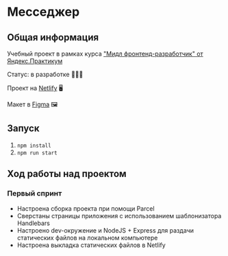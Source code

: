 # Месседжер

## Общая информация

Учебный проект в рамках курса ["Мидл фронтенд-разработчик" от Яндекс.Практикум](https://practicum.yandex.ru/middle-frontend/)

Статус: в разработке 👨🏻‍💻

Проект на [Netlify](https://mystifying-roentgen-09081c.netlify.app) 🖥

Макет в [Figma](https://www.figma.com/file/24EUnEHGEDNLdOcxg7ULwV/Chat?node-id=0%3A1) 🖼

## Запуск
1. `npm install`
2. `npm run start`

## Ход работы над проектом
### Первый спринт
- Настроена сборка проекта при помощи Parcel
- Сверстаны страницы приложения с использованием шаблонизатора Handlebars
- Настроено dev-окружение и NodeJS + Express для раздачи статических файлов на локальном компьютере
- Настроена выкладка статических файлов в Netlify
